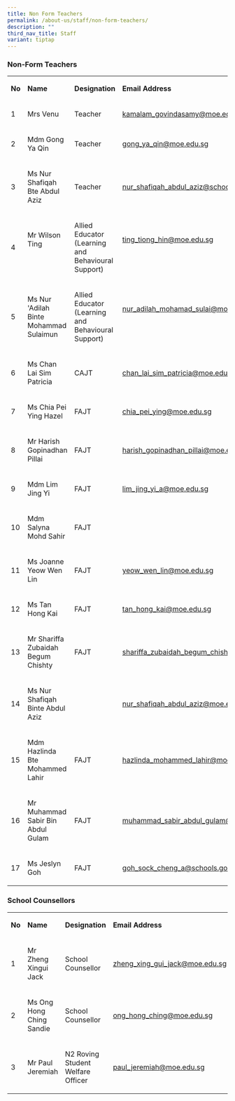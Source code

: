 ```yaml
---
title: Non Form Teachers
permalink: /about-us/staff/non-form-teachers/
description: ""
third_nav_title: Staff
variant: tiptap
---
```

<h3><strong>Non-Form Teachers</strong></h3>
<table>
<tbody>
<tr>
<td rowspan="1" colspan="1">
<p><strong>No</strong>
</p>
</td>
<td rowspan="1" colspan="1">
<p><strong>Name</strong>
</p>
</td>
<td rowspan="1" colspan="1">
<p><strong>Designation</strong>
</p>
</td>
<td rowspan="1" colspan="1">
<p><strong>Email Address</strong>
</p>
</td>
</tr>
<tr>
<td rowspan="1" colspan="1">
<p>1</p>
</td>
<td rowspan="1" colspan="1">
<p>Mrs Venu</p>
</td>
<td rowspan="1" colspan="1">
<p>Teacher</p>
</td>
<td rowspan="1" colspan="1">
<p><a href="mailto:kamalam_govindasamy@moe.edu.sg" rel="noopener noreferrer nofollow" target="_blank">kamalam_govindasamy@moe.edu.sg</a>
</p>
</td>
</tr>
<tr>
<td rowspan="1" colspan="1">
<p>2</p>
</td>
<td rowspan="1" colspan="1">
<p>Mdm Gong Ya Qin</p>
</td>
<td rowspan="1" colspan="1">
<p>Teacher</p>
</td>
<td rowspan="1" colspan="1">
<p><a href="mailto:gong_ya_qin@moe.edu.sg" rel="noopener noreferrer nofollow" target="_blank"><u>gong_ya_qin@moe.edu.sg</u></a>
</p>
</td>
</tr>
<tr>
<td rowspan="1" colspan="1">
<p>3</p>
</td>
<td rowspan="1" colspan="1">
<p>Ms Nur Shafiqah Bte Abdul Aziz</p>
</td>
<td rowspan="1" colspan="1">
<p>Teacher</p>
</td>
<td rowspan="1" colspan="1">
<p><a href="mailto:nur_shafiqah_abdul_aziz@schools.gov.sg" rel="noopener noreferrer nofollow" target="_blank">nur_shafiqah_abdul_aziz@schools.gov.sg</a>
</p>
</td>
</tr>
<tr>
<td rowspan="1" colspan="1">
<p>4</p>
</td>
<td rowspan="1" colspan="1">
<p>Mr Wilson Ting</p>
<p><strong>&nbsp;</strong>
</p>
</td>
<td rowspan="1" colspan="1">
<p>Allied Educator
<br>(Learning and Behavioural Support)</p>
</td>
<td rowspan="1" colspan="1">
<p><a href="mailto:ting_tiong_hin@moe.edu.sg" rel="noopener noreferrer nofollow" target="_blank">ting_tiong_hin@moe.edu.sg</a>
</p>
<p><strong>&nbsp;</strong>
</p>
</td>
</tr>
<tr>
<td rowspan="1" colspan="1">
<p>5</p>
</td>
<td rowspan="1" colspan="1">
<p>Ms Nur 'Adilah Binte Mohammad Sulaimun</p>
</td>
<td rowspan="1" colspan="1">
<p>Allied Educator
<br>(Learning and Behavioural Support)</p>
</td>
<td rowspan="1" colspan="1">
<p><a href="mailto:nur_adilah_mohamad_sulai@moe.edu.sg" rel="noopener noreferrer nofollow" target="_blank">nur_adilah_mohamad_sulai@moe.edu.sg</a>
</p>
<p><strong>&nbsp;</strong>
</p>
</td>
</tr>
<tr>
<td rowspan="1" colspan="1">
<p>6</p>
</td>
<td rowspan="1" colspan="1">
<p>Ms Chan Lai Sim Patricia</p>
</td>
<td rowspan="1" colspan="1">
<p>CAJT</p>
</td>
<td rowspan="1" colspan="1">
<p><a href="mailto:chan_lai_sim_patricia@moe.edu.sg" rel="noopener noreferrer nofollow" target="_blank">chan_lai_sim_patricia@moe.edu.sg</a>
</p>
</td>
</tr>
<tr>
<td rowspan="1" colspan="1">
<p>7</p>
</td>
<td rowspan="1" colspan="1">
<p>Ms Chia Pei Ying Hazel</p>
</td>
<td rowspan="1" colspan="1">
<p>FAJT</p>
</td>
<td rowspan="1" colspan="1">
<p><a href="mailto:chia_pei_ying_hazel@moe.edu.sg" rel="noopener noreferrer nofollow" target="_blank">chia_pei_ying@moe.edu.sg</a>
</p>
</td>
</tr>
<tr>
<td rowspan="1" colspan="1">
<p>8</p>
</td>
<td rowspan="1" colspan="1">
<p>Mr Harish Gopinadhan Pillai</p>
</td>
<td rowspan="1" colspan="1">
<p>FAJT</p>
</td>
<td rowspan="1" colspan="1">
<p><a href="mailto:harish_gopinadhan_pillai@moe.edu.sg" rel="noopener noreferrer nofollow" target="_blank">harish_gopinadhan_pillai@moe.edu.sg</a>
</p>
</td>
</tr>
<tr>
<td rowspan="1" colspan="1">
<p>9</p>
</td>
<td rowspan="1" colspan="1">
<p>Mdm Lim Jing Yi</p>
</td>
<td rowspan="1" colspan="1">
<p>FAJT</p>
</td>
<td rowspan="1" colspan="1">
<p><a href="mailto:rose_ng_jia_ling@moe.edu.sg" rel="noopener noreferrer nofollow" target="_blank">lim_jing_yi_a@moe.edu.sg</a>
</p>
</td>
</tr>
<tr>
<td rowspan="1" colspan="1">
<p>10</p>
</td>
<td rowspan="1" colspan="1">
<p>Mdm Salyna Mohd Sahir</p>
</td>
<td rowspan="1" colspan="1">
<p>FAJT</p>
</td>
<td rowspan="1" colspan="1">
<p></p>
</td>
</tr>
<tr>
<td rowspan="1" colspan="1">
<p>11</p>
</td>
<td rowspan="1" colspan="1">
<p>Ms Joanne Yeow Wen Lin</p>
</td>
<td rowspan="1" colspan="1">
<p>FAJT</p>
</td>
<td rowspan="1" colspan="1">
<p><a href="mailto:lim_hoei_kee@moe.edu.sg" rel="noopener noreferrer nofollow" target="_blank">yeow_wen_lin@moe.edu.sg</a>&nbsp;</p>
</td>
</tr>
<tr>
<td rowspan="1" colspan="1">
<p>12</p>
</td>
<td rowspan="1" colspan="1">
<p>Ms Tan Hong Kai</p>
</td>
<td rowspan="1" colspan="1">
<p>FAJT</p>
</td>
<td rowspan="1" colspan="1">
<p><a href="mailto:diyanah_zahirah_amiral@moe.gov.sg" rel="noopener noreferrer nofollow" target="_blank">tan_hong_kai@moe.edu.sg</a>
</p>
</td>
</tr>
<tr>
<td rowspan="1" colspan="1">
<p>13</p>
</td>
<td rowspan="1" colspan="1">
<p>Mr Shariffa Zubaidah Begum Chishty&nbsp;</p>
</td>
<td rowspan="1" colspan="1">
<p>FAJT</p>
</td>
<td rowspan="1" colspan="1">
<p><a href="mailto:shariffa_zubaidah_begum_chishty@moe.edu.sg" rel="noopener noreferrer nofollow" target="_blank">shariffa_zubaidah_begum_chishty@moe.edu.sg</a>
</p>
</td>
</tr>
<tr>
<td rowspan="1" colspan="1">
<p>14</p>
</td>
<td rowspan="1" colspan="1">
<p>Ms Nur Shafiqah Binte Abdul Aziz</p>
</td>
<td rowspan="1" colspan="1">
<p>&nbsp;</p>
</td>
<td rowspan="1" colspan="1">
<p><a href="mailto:huang_suhui@moe.edu.sg" rel="noopener noreferrer nofollow" target="_blank">nur_shafiqah_abdul_aziz@moe.edu.sg</a>
</p>
</td>
</tr>
<tr>
<td rowspan="1" colspan="1">
<p>15</p>
</td>
<td rowspan="1" colspan="1">
<p>Mdm Hazlinda Bte Mohammed Lahir</p>
</td>
<td rowspan="1" colspan="1">
<p>FAJT</p>
</td>
<td rowspan="1" colspan="1">
<p><a href="mailto:rose_ng_jia_ling@moe.edu.sg" rel="noopener noreferrer nofollow" target="_blank">hazlinda_mohammed_lahir@moe.edu.sg</a>
</p>
</td>
</tr>
<tr>
<td rowspan="1" colspan="1">
<p>16</p>
</td>
<td rowspan="1" colspan="1">
<p>Mr Muhammad Sabir Bin Abdul Gulam</p>
</td>
<td rowspan="1" colspan="1">
<p>FAJT</p>
</td>
<td rowspan="1" colspan="1">
<p><a href="mailto:muhammad_sabir_abdul_gulam@moe.edu.sg" rel="noopener noreferrer nofollow" target="_blank">muhammad_sabir_abdul_gulam@moe.edu.sg</a>
</p>
</td>
</tr>
<tr>
<td rowspan="1" colspan="1">
<p>17</p>
</td>
<td rowspan="1" colspan="1">
<p>Ms Jeslyn Goh</p>
</td>
<td rowspan="1" colspan="1">
<p>FAJT</p>
</td>
<td rowspan="1" colspan="1">
<p><a href="mailto:goh_sock_cheng_a@schools.gov.sg" rel="noopener noreferrer nofollow" target="_blank">goh_sock_cheng_a@schools.gov.sg</a>
</p>
</td>
</tr>
</tbody>
</table>
<h3>School Counsellors</h3>
<table>
<tbody>
<tr>
<td rowspan="1" colspan="1">
<p><strong>No</strong>
</p>
</td>
<td rowspan="1" colspan="1">
<p><strong>Name</strong>
</p>
</td>
<td rowspan="1" colspan="1">
<p><strong>Designation</strong>
</p>
</td>
<td rowspan="1" colspan="1">
<p><strong>Email Address</strong>
</p>
</td>
</tr>
<tr>
<td rowspan="1" colspan="1">
<p>1</p>
</td>
<td rowspan="1" colspan="1">
<p>Mr Zheng Xingui Jack</p>
</td>
<td rowspan="1" colspan="1">
<p>School Counsellor</p>
</td>
<td rowspan="1" colspan="1">
<p><a href="mailto:lou_eye_nee@moe.edu.sg" rel="noopener noreferrer nofollow" target="_blank">zheng_xing_gui_jack@moe.edu.sg</a>
</p>
</td>
</tr>
<tr>
<td rowspan="1" colspan="1">
<p>2</p>
</td>
<td rowspan="1" colspan="1">
<p>Ms Ong Hong Ching Sandie</p>
</td>
<td rowspan="1" colspan="1">
<p>School Counsellor</p>
</td>
<td rowspan="1" colspan="1">
<p><a href="mailto:lou_eye_nee@moe.edu.sg" rel="noopener noreferrer nofollow" target="_blank">ong_hong_ching@moe.edu.sg</a>
</p>
</td>
</tr>
<tr>
<td rowspan="1" colspan="1">
<p>3</p>
</td>
<td rowspan="1" colspan="1">
<p>Mr Paul Jeremiah</p>
</td>
<td rowspan="1" colspan="1">
<p>N2 Roving Student Welfare Officer</p>
</td>
<td rowspan="1" colspan="1">
<p><a href="mailto:paul_jeremiah@moe.edu.sg" rel="noopener noreferrer nofollow" target="_blank"><u>paul_jeremiah@moe.edu.sg</u></a>
</p>
</td>
</tr>
</tbody>
</table>
<p></p>